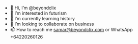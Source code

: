 - 👋 Hi, I’m @beyondclix
- 👀 I’m interested in futurism
- 🌱 I’m currently learning history
- 💞️ I’m looking to collaborate on business
- 📫 How to reach me samar@beyondclix.com or WhatsApp +64220260126

<!---
beyondclix/beyondclix is a ✨ special ✨ repository because its `README.md` (this file) appears on your GitHub profile.
You can click the Preview link to take a look at your changes.
--->
